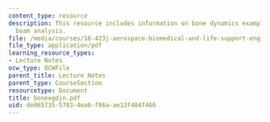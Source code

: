 ```yaml
---
content_type: resource
description: This resource includes information on bone dynamics examples - fall and
  beam analysis.
file: /media/courses/16-423j-aerospace-biomedical-and-life-support-engineering-spring-2006/de06573557034ea6f86aae13f404f466_boneegdjn.pdf
file_type: application/pdf
learning_resource_types:
- Lecture Notes
ocw_type: OCWFile
parent_title: Lecture Notes
parent_type: CourseSection
resourcetype: Document
title: boneegdjn.pdf
uid: de065735-5703-4ea6-f86a-ae13f404f466
---
```

